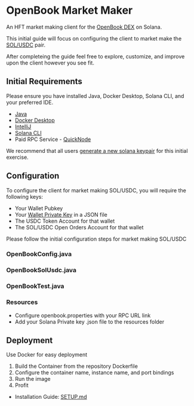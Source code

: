 # OpenBook Market Maker
An HFT market making client for the [OpenBook DEX](https://github.com/openbook-dex/program) on Solana.

This initial guide will focus on configuring the client to market make the [SOL/USDC](https://solscan.io/account/8BnEgHoWFysVcuFFX7QztDmzuH8r5ZFvyP3sYwn1XTh6) pair.

After completeing the guide feel free to explore, customize, and improve upon the client however you see fit.

## Initial Requirements
Please ensure you have installed Java, Docker Desktop, Solana CLI, and your preferred IDE.

- [Java](https://www.java.com/download)
- [Docker Desktop](https://www.docker.com/products/docker-desktop/)
- [IntelliJ](https://www.jetbrains.com/idea/download)
- [Solana CLI](https://docs.solana.com/cli/install-solana-cli-tools)
- Paid RPC Service - [QuickNode](https://www.quicknode.com/)


We recommend that all users [generate a new solana keypair](https://solanacookbook.com/references/keypairs-and-wallets.html#how-to-generate-a-new-keypair) for this initial exercise.

## Configuration
To configure the client for market making SOL/USDC, you will require the following keys:

- Your Wallet Pubkey
- Your [Wallet Private Key](https://solanacookbook.com/references/keypairs-and-wallets.html#how-to-generate-a-new-keypair) in a JSON file
- The USDC Token Account for that wallet
- The SOL/USDC Open Orders Account for that wallet

Please follow the initial configuration steps for market making SOL/USDC

### OpenBookConfig.java

### OpenBookSolUsdc.java

### OpenBookTest.java

### Resources
- Configure openbook.properties with your RPC URL link
- Add your Solana Private key .json file to the resources folder

## Deployment
Use Docker for easy deployment
1. Build the Container from the repository Dockerfile
2. Configure the container name, instance name, and port bindings
3. Run the image
4. Profit


- Installation Guide: [SETUP.md](SETUP.md)
